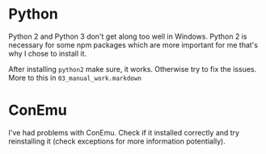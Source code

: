 # Python

Python 2 and Python 3 don't get along too well in Windows. Python 2 is necessary for some npm packages which are more important for me that's why I chose to install it.

After installing `python2` make sure, it works. Otherwise try to fix the issues. More to this in `03_manual_work.markdown`

# ConEmu

I've had problems with ConEmu. Check if it installed correctly and try reinstalling it (check exceptions for more information potentially).